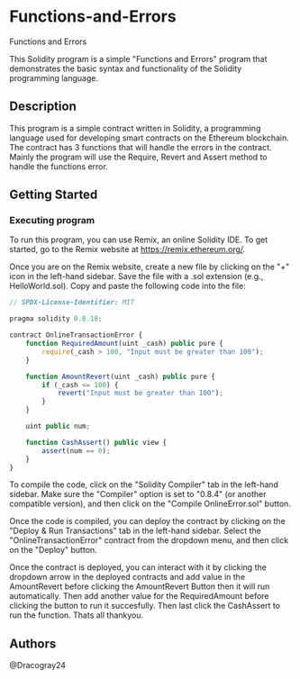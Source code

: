 # Functions-and-Errors
 Functions and Errors

This Solidity program is a simple "Functions and Errors" program that demonstrates the basic syntax and functionality of the Solidity programming language.


## Description
This program is a simple contract written in Solidity, a programming language used for developing smart contracts on the Ethereum blockchain. The contract has 3 functions that will handle the errors in the contract. Mainly the program will use the Require, Revert and Assert method to handle the functions error. 

## Getting Started

### Executing program

To run this program, you can use Remix, an online Solidity IDE. To get started, go to the Remix website at https://remix.ethereum.org/.

Once you are on the Remix website, create a new file by clicking on the "+" icon in the left-hand sidebar. Save the file with a .sol extension (e.g., HelloWorld.sol). Copy and paste the following code into the file:

```javascript
// SPDX-License-Identifier: MIT

pragma solidity 0.8.18;

contract OnlineTransactionError {
    function RequiredAmount(uint _cash) public pure {
        require(_cash > 100, "Input must be greater than 100");
    }

    function AmountRevert(uint _cash) public pure {
        if (_cash <= 100) {
            revert("Input must be greater than 100");
        }
    }

    uint public num;

    function CashAssert() public view {
        assert(num == 0);
    }
}

```
To compile the code, click on the "Solidity Compiler" tab in the left-hand sidebar. Make sure the "Compiler" option is set to "0.8.4" (or another compatible version), and then click on the "Compile OnlineError.sol" button.

Once the code is compiled, you can deploy the contract by clicking on the "Deploy & Run Transactions" tab in the left-hand sidebar. Select the "OnlineTransactionError" contract from the dropdown menu, and then click on the "Deploy" button.

Once the contract is deployed, you can interact with it by clicking the dropdown arrow in the deployed contracts and add value in the AmountRevert before clicking the AmountRevert Button then it will run automatically. Then add another value for the RequiredAmount before clicking the button to run it succesfully. Then last click the CashAssert to run the function. Thats all thankyou.

## Authors
@Dracogray24
